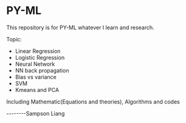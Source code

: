# PY-ML
This repository is for PY-ML whatever I learn and research.

Topic:
- Linear Regression
- Logistic Regression
- Neural Network
- NN back propagation
- Bias vs variance
- SVM
- Kmeans and PCA

Including Mathematic(Equations and theories), Algorithms and codes

--------Sampson Liang
